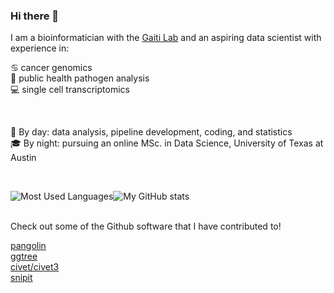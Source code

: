 ### Hi there 👋

I am a bioinformatician with the [Gaiti Lab](https://www.gaitilab.com/) and an aspiring data scientist with experience in:

♋ cancer genomics \
🐛 public health pathogen analysis \
💻 single cell transcriptomics

<br/> 

🔬 By day: data analysis, pipeline development, coding, and statistics \
🎓 By night: pursuing an online MSc. in Data Science, University of Texas at Austin

<br/> 

![Most Used Languages](https://github-readme-stats.vercel.app/api/top-langs/?username=matt-sd-watson&hide=html,jupyter%20notebook&theme=tokyonight)![My GitHub stats](https://github-readme-stats.vercel.app/api?username=matt-sd-watson&count_private=true&show_icons=true&include_all_commits=true&theme=tokyonight)


<br/> 
Check out some of the Github software that I have contributed to!

[pangolin](https://github.com/cov-lineages/pangolin) \
[ggtree](https://github.com/YuLab-SMU/ggtree) \
[civet/civet3](https://github.com/artic-network/civet) \
[snipit](https://github.com/aineniamh/snipit)
